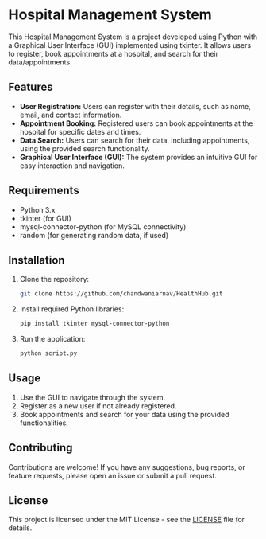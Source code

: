 # Hospital Management System

This Hospital Management System is a project developed using Python with a Graphical User Interface (GUI) implemented using tkinter. It allows users to register, book appointments at a hospital, and search for their data/appointments.

## Features

- **User Registration:** Users can register with their details, such as name, email, and contact information.
- **Appointment Booking:** Registered users can book appointments at the hospital for specific dates and times.
- **Data Search:** Users can search for their data, including appointments, using the provided search functionality.
- **Graphical User Interface (GUI):** The system provides an intuitive GUI for easy interaction and navigation.

## Requirements

- Python 3.x
- tkinter (for GUI)
- mysql-connector-python (for MySQL connectivity)
- random (for generating random data, if used)

## Installation

1. Clone the repository:

    ```bash
    git clone https://github.com/chandwaniarnav/HealthHub.git
    ```

2. Install required Python libraries:

    ```bash
    pip install tkinter mysql-connector-python
    ```

3. Run the application:

    ```bash
    python script.py
    ```

## Usage

1. Use the GUI to navigate through the system.
2. Register as a new user if not already registered.
3. Book appointments and search for your data using the provided functionalities.

## Contributing

Contributions are welcome! If you have any suggestions, bug reports, or feature requests, please open an issue or submit a pull request.

## License

This project is licensed under the MIT License - see the [LICENSE](LICENSE) file for details.
